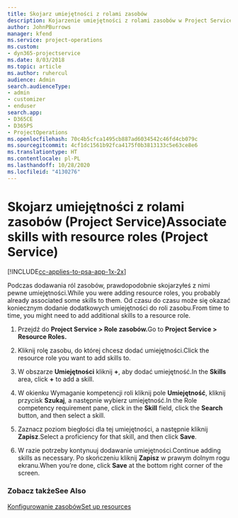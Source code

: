 ```yaml
---
title: Skojarz umiejętności z rolami zasobów
description: Kojarzenie umiejętności z rolami zasobów w Project Service
author: JohnPBurrows
manager: kfend
ms.service: project-operations
ms.custom:
- dyn365-projectservice
ms.date: 8/03/2018
ms.topic: article
ms.author: ruhercul
audience: Admin
search.audienceType:
- admin
- customizer
- enduser
search.app:
- D365CE
- D365PS
- ProjectOperations
ms.openlocfilehash: 70c4b5cfca1495cb887ad6034542c46fd4cb079c
ms.sourcegitcommit: 4cf1dc1561b92fca4175f0b3813133c5e63ce8e6
ms.translationtype: HT
ms.contentlocale: pl-PL
ms.lasthandoff: 10/28/2020
ms.locfileid: "4130276"
---
```

# <a name="associate-skills-with-resource-roles-project-service"></a><span data-ttu-id="02af0-103">Skojarz umiejętności z rolami zasobów (Project Service)</span><span class="sxs-lookup"><span data-stu-id="02af0-103">Associate skills with resource roles (Project Service)</span></span>

[!INCLUDE[cc-applies-to-psa-app-1x-2x](../includes/cc-applies-to-psa-app-1x-2x.md)]

<span data-ttu-id="02af0-104">Podczas dodawania ról zasobów, prawdopodobnie skojarzyłeś z nimi pewne umiejętności.</span><span class="sxs-lookup"><span data-stu-id="02af0-104">While you were adding resource roles, you probably already associated some skills to them.</span></span> <span data-ttu-id="02af0-105">Od czasu do czasu może się okazać koniecznym dodanie dodatkowych umiejętności do roli zasobu.</span><span class="sxs-lookup"><span data-stu-id="02af0-105">From time to time, you might need to add additional skills to a resource role.</span></span>  
  
1.  <span data-ttu-id="02af0-106">Przejdź do **Project Service > Role zasobów.**</span><span class="sxs-lookup"><span data-stu-id="02af0-106">Go to **Project Service > Resource Roles.**</span></span>  
  
2.  <span data-ttu-id="02af0-107">Kliknij rolę zasobu, do której chcesz dodać umiejętności.</span><span class="sxs-lookup"><span data-stu-id="02af0-107">Click the resource role you want to add skills to.</span></span>  
  
3.  <span data-ttu-id="02af0-108">W obszarze **Umiejętności** kliknij **+**, aby dodać umiejętność.</span><span class="sxs-lookup"><span data-stu-id="02af0-108">In the **Skills** area, click **+** to add a skill.</span></span>  
  
4.  <span data-ttu-id="02af0-109">W okienku Wymaganie kompetencji roli kliknij pole **Umiejętność**, kliknij przycisk **Szukaj**, a następnie wybierz umiejętność.</span><span class="sxs-lookup"><span data-stu-id="02af0-109">In the Role competency requirement pane, click in the **Skill** field, click the **Search** button,  and then select a skill.</span></span>  
  
5.  <span data-ttu-id="02af0-110">Zaznacz poziom biegłości dla tej umiejętności, a następnie kliknij **Zapisz**.</span><span class="sxs-lookup"><span data-stu-id="02af0-110">Select a proficiency for that skill, and then click **Save**.</span></span>  
  
6.  <span data-ttu-id="02af0-111">W razie potrzeby kontynuuj dodawanie umiejętności.</span><span class="sxs-lookup"><span data-stu-id="02af0-111">Continue adding skills as necessary.</span></span> <span data-ttu-id="02af0-112">Po skończeniu kliknij **Zapisz** w prawym dolnym rogu ekranu.</span><span class="sxs-lookup"><span data-stu-id="02af0-112">When you’re done, click **Save** at the bottom right corner of the screen.</span></span>  
  
### <a name="see-also"></a><span data-ttu-id="02af0-113">Zobacz także</span><span class="sxs-lookup"><span data-stu-id="02af0-113">See Also</span></span>  
 [<span data-ttu-id="02af0-114">Konfigurowanie zasobów</span><span class="sxs-lookup"><span data-stu-id="02af0-114">Set up resources</span></span>](../psa/set-up-resources.md)
